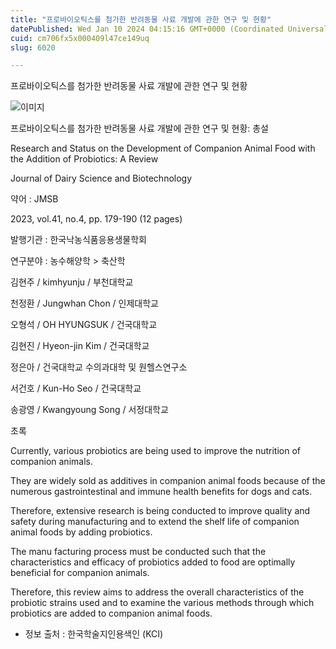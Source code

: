 ```yaml
---
title: "프로바이오틱스를 첨가한 반려동물 사료 개발에 관한 연구 및 현황"
datePublished: Wed Jan 10 2024 04:15:16 GMT+0000 (Coordinated Universal Time)
cuid: cm706fx5x000409l47ce149uq
slug: 6020

---
```



프로바이오틱스를 첨가한 반려동물 사료 개발에 관한 연구 및 현황

![이미지](https://cdn.hashnode.com/res/hashnode/image/upload/v1739259906023/c9271ed1-8224-4137-b794-a06259d6a0b0.jpeg)

프로바이오틱스를 첨가한 반려동물 사료 개발에 관한 연구 및 현황: 총설

Research and Status on the Development of Companion Animal Food with the Addition of Probiotics: A Review

Journal of Dairy Science and Biotechnology

약어 : JMSB

2023, vol.41, no.4, pp. 179-190 (12 pages)

발행기관 : 한국낙농식품응용생물학회

연구분야 : 농수해양학 > 축산학

김현주 / kimhyunju / 부천대학교

천정환 / Jungwhan Chon / 인제대학교

오형석 / OH HYUNGSUK / 건국대학교

김현진 / Hyeon-jin Kim / 건국대학교

정은아 / 건국대학교 수의과대학 및 원헬스연구소

서건호 / Kun-Ho Seo / 건국대학교

송광영 / Kwangyoung Song / 서정대학교

초록

Currently, various probiotics are being used to improve the nutrition of companion animals.

They are widely sold as additives in companion animal foods because of the numerous gastrointestinal and immune health benefits for dogs and cats.

Therefore, extensive research is being conducted to improve quality and safety during manufacturing and to extend the shelf life of companion animal foods by adding probiotics.

The manu facturing process must be conducted such that the characteristics and efficacy of probiotics added to food are optimally beneficial for companion animals.

Therefore, this review aims to address the overall characteristics of the probiotic strains used and to examine the various methods through which probiotics are added to companion animal foods.

* 정보 출처 : 한국학술지인용색인 (KCI)